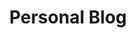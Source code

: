 ---
layout: home
title: "Personal Blog"
author_profile: true
excerpt: "Artículos técnicos, notas de lectura y música."
---